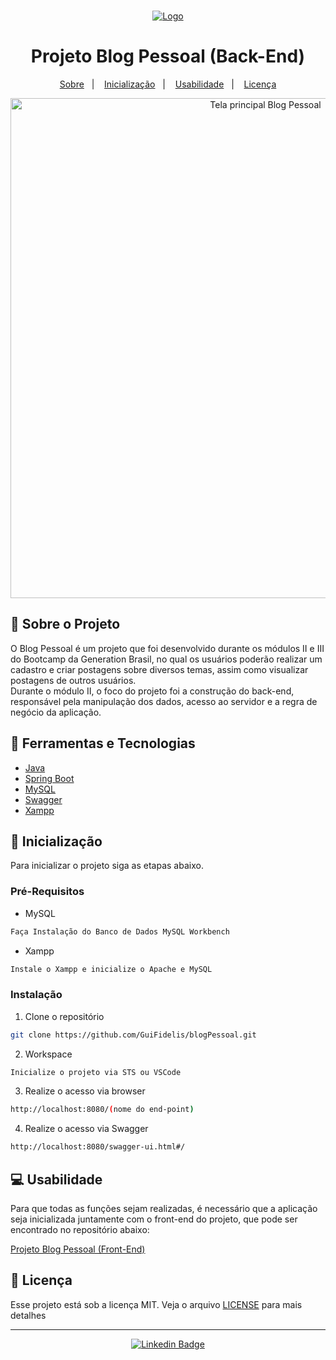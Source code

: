 <!-- PROJECT LOGO -->
<br />
<p align="center">
  <a href="https://brazil.generation.org/">
    <img src="https://i.imgur.com/a7DquFK.png" alt="Logo" >
  </a>
</p>
  <h1 align="center">Projeto Blog Pessoal (Back-End)</h1>
  <p align="center">
  <a href="#-sobre-o-projeto">Sobre</a>&nbsp;&nbsp;&nbsp;|&nbsp;&nbsp;&nbsp;
  <a href="#-inicialização">Inicialização</a>&nbsp;&nbsp;&nbsp;|&nbsp;&nbsp;&nbsp;
  <a href="#-usabilidade">Usabilidade</a>&nbsp;&nbsp;&nbsp;|&nbsp;&nbsp;&nbsp;
  <a href="#-licença">Licença</a>
</p>

<p align="center">
 <img align=center src="https://i.imgur.com/ZaS7poz.jpg" alt="Tela principal Blog Pessoal" width="800">
</p>
 



<!-- ABOUT THE PROJECT -->
## 📖 Sobre o Projeto

<p>O Blog Pessoal é um projeto que foi desenvolvido durante os módulos II e III do Bootcamp da Generation Brasil, no qual os usuários poderão realizar um cadastro e criar postagens sobre diversos temas, assim como visualizar postagens de outros usuários.
<br />
Durante o módulo II, o foco do projeto foi a construção do back-end, responsável pela manipulação dos dados, acesso ao servidor e a regra de negócio da aplicação.</p>


## 🚀 Ferramentas e Tecnologias

* [Java](https://www.java.com/pt-BR/)
* [Spring Boot](https://spring.io/)
* [MySQL](https://www.mysql.com/)
* [Swagger](https://swagger.io/)
* [Xampp](https://www.apachefriends.org/pt_br/index.html)

<!-- GETTING STARTED -->
## 🔧 Inicialização

Para inicializar o projeto siga as etapas abaixo.

### Pré-Requisitos

* MySQL
```sh
Faça Instalação do Banco de Dados MySQL Workbench
```
* Xampp
```sh
Instale o Xampp e inicialize o Apache e MySQL
```

### Instalação

1. Clone o repositório
```sh
git clone https://github.com/GuiFidelis/blogPessoal.git
```
2. Workspace
```sh
Inicialize o projeto via STS ou VSCode
```
3. Realize o acesso via browser
```sh
http://localhost:8080/(nome do end-point)
```
4. Realize o acesso via Swagger
```sh
http://localhost:8080/swagger-ui.html#/
```

<!-- USAGE EXAMPLES -->
## 💻 Usabilidade

Para que todas as funções sejam realizadas, é necessário que a aplicação seja inicializada juntamente com o front-end do projeto, que pode ser encontrado no repositório abaixo:

[Projeto Blog Pessoal (Front-End)](https://github.com/GuiFidelis/blogPessoal-v2)


<!-- LICENSE -->
## 📝 Licença

Esse projeto está sob a licença MIT. Veja o arquivo [LICENSE](LICENSE.md) para mais detalhes

<!-- CONTACT -->
---

   <div align="center">

   [![Linkedin Badge](https://img.shields.io/badge/-Guilherme%20Fidelis-292929?style=flat-square&logo=Linkedin&logoColor=white&link=https://www.linkedin.com/in/guifidelis/)](https://www.linkedin.com/in/guifidelis/)

   </div>

